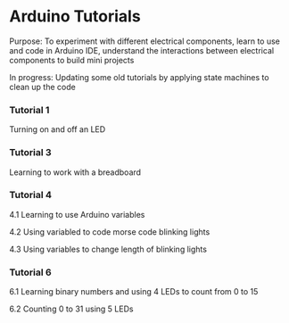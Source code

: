 # Arduino Tutorials
Purpose: To experiment with different electrical components, learn to use and code in Arduino IDE, understand the interactions between electrical components to build mini projects

In progress: Updating some old tutorials by applying state machines to clean up the code

### Tutorial 1
Turning on and off an LED

### Tutorial 3
Learning to work with a breadboard

### Tutorial 4
4.1 Learning to use Arduino variables

4.2 Using variabled to code morse code blinking lights

4.3 Using variables to change length of blinking lights

### Tutorial 6
6.1 Learning binary numbers and using 4 LEDs to count from 0 to 15

6.2 Counting 0 to 31 using 5 LEDs

